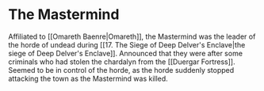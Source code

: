 # The Mastermind

Affiliated to [[Omareth Baenre|Omareth]], the Mastermind was the leader of the horde of undead during [[17. The Siege of Deep Delver's Enclave|the siege of Deep Delver's Enclave]]. Announced that they were after some criminals who had stolen the chardalyn from the [[Duergar Fortress]]. Seemed to be in control of the horde, as the horde suddenly stopped attacking the town as the Mastermind was killed.